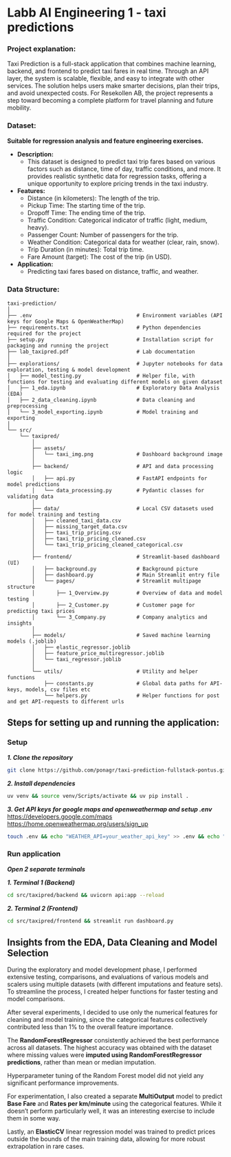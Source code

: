 # Labb AI Engineering 1 - taxi predictions

### Project explanation:
Taxi Prediction is a full-stack application that combines machine learning, backend, and frontend to predict taxi fares in real time. 
Through an API layer, the system is scalable, flexible, and easy to integrate with other services. 
The solution helps users make smarter decisions, plan their trips, and avoid unexpected costs. 
For Resekollen AB, the project represents a step toward becoming a complete platform for travel planning and future mobility.

### Dataset:
**Suitable for regression analysis and feature engineering exercises.**
- **Description:**
	- This dataset is designed to predict taxi trip fares based on various factors such as distance, time of day, traffic conditions, and more. It provides realistic synthetic data for regression tasks, offering a unique opportunity to explore pricing trends in the taxi industry.
- **Features:**
	- Distance (in kilometers): The length of the trip.
	- Pickup Time: The starting time of the trip.
	- Dropoff Time: The ending time of the trip.
	- Traffic Condition: Categorical indicator of traffic (light, medium, heavy).
	- Passenger Count: Number of passengers for the trip.
	- Weather Condition: Categorical data for weather (clear, rain, snow).
	- Trip Duration (in minutes): Total trip time.
	- Fare Amount (target): The cost of the trip (in USD).
- **Application:**
	- Predicting taxi fares based on distance, traffic, and weather.

### Data Structure:

```plaintext
taxi-prediction/
│
├── .env                                  # Environment variables (API keys for Google Maps & OpenWeatherMap)
├── requirements.txt                      # Python dependencies required for the project
├── setup.py                              # Installation script for packaging and running the project
├── lab_taxipred.pdf                      # Lab documentation
│
├── explorations/                         # Jupyter notebooks for data exploration, testing & model development
│   ├── model_testing.py                  # Helper file, with functions for testing and evaluating different models on given dataset
│   ├── 1_eda.ipynb                       # Exploratory Data Analysis (EDA)
│   ├── 2_data_cleaning.ipynb             # Data cleaning and preprocessing
│   └── 3_model_exporting.ipynb           # Model training and exporting
│
└── src/
    └── taxipred/
        │
        ├── assets/
        │   └── taxi_img.png              # Dashboard background image
        │
        ├── backend/                      # API and data processing logic
        │   ├── api.py                    # FastAPI endpoints for model predictions
        │   └── data_processing.py        # Pydantic classes for validating data
        │
        ├── data/                         # Local CSV datasets used for model training and testing
        │   ├── cleaned_taxi_data.csv
        │   ├── missing_target_data.csv
        │   ├── taxi_trip_pricing.csv
        │   ├── taxi_trip_pricing_cleaned.csv
        │   └── taxi_trip_pricing_cleaned_categorical.csv
        │
        ├── frontend/                     # Streamlit-based dashboard (UI)
        │   ├── background.py             # Background picture
        │   ├── dashboard.py              # Main Streamlit entry file
        │   └── pages/                    # Streamlit multipage structure
        │       ├── 1_Overview.py         # Overview of data and model testing
        │       ├── 2_Customer.py         # Customer page for predicting taxi prices
        │       └── 3_Company.py          # Company analytics and insights
        │
        ├── models/                       # Saved machine learning models (.joblib)
        │   ├── elastic_regressor.joblib
        │   ├── feature_price_multiregressor.joblib
        │   └── taxi_regressor.joblib
        │
        └── utils/                        # Utility and helper functions
            ├── constants.py              # Global data paths for API-keys, models, csv files etc
            └── helpers.py                # Helper functions for post and get API-requests to different urls
```

## Steps for setting up and running the application:
### Setup
***1. Clone the repository***
```bash
git clone https://github.com/ponagr/taxi-prediction-fullstack-pontus.git
```

***2. Install dependencies***
```bash
uv venv && source venv/Scripts/activate && uv pip install .
```

***3. Get API keys for google maps and openweathermap and setup .env***    
https://developers.google.com/maps    
https://home.openweathermap.org/users/sign_up
```bash
touch .env && echo "WEATHER_API=your_weather_api_key" >> .env && echo "GOOGLE_MAPS_API=your_google_api_key" >> .env
```

### Run application
***Open 2 separate terminals***

***1. Terminal 1 (Backend)***
```bash
cd src/taxipred/backend && uvicorn api:app --reload
```

***2. Terminal 2 (Frontend)***
```bash
cd src/taxipred/frontend && streamlit run dashboard.py
```

## Insights from the EDA, Data Cleaning and Model Selection

During the exploratory and model development phase, I performed extensive testing, comparisons, and evaluations of various models and scalers using multiple datasets (with different imputations and feature sets). To streamline the process, I created helper functions for faster testing and model comparisons.

After several experiments, I decided to use only the numerical features for cleaning and model training, since the categorical features collectively contributed less than 1% to the overall feature importance.

The **RandomForestRegressor** consistently achieved the best performance across all datasets.
The highest accuracy was obtained with the dataset where missing values were **imputed using RandomForestRegressor predictions**, rather than mean or median imputation.

Hyperparameter tuning of the Random Forest model did not yield any significant performance improvements.

For experimentation, I also created a separate **MultiOutput** model to predict **Base Fare** and **Rates per km/minute** using the categorical features. While it doesn’t perform particularly well, it was an interesting exercise to include them in some way.

Lastly, an **ElasticCV** linear regression model was trained to predict prices outside the bounds of the main training data, allowing for more robust extrapolation in rare cases.


